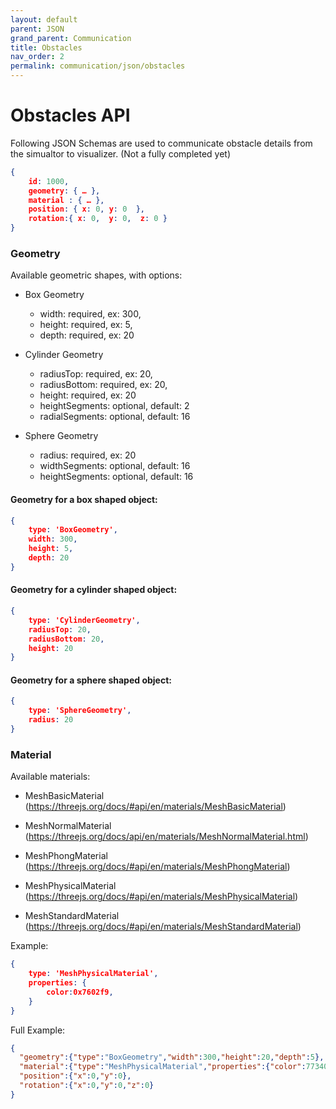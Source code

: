 ```yaml
---
layout: default
parent: JSON
grand_parent: Communication
title: Obstacles
nav_order: 2
permalink: communication/json/obstacles
---
```


# Obstacles API

Following JSON Schemas are used to communicate obstacle details from the simualtor to visualizer.
(Not a fully completed yet)

```json
{
    id: 1000,
    geometry: { … },
    material : { … },
    position: { x: 0, y: 0  },
    rotation:{ x: 0,  y: 0,  z: 0 }
}
```
### Geometry

Available geometric shapes, with options:
- Box Geometry

    - width: required, ex: 300,
    - height: required, ex: 5,
    - depth: required, ex: 20

- Cylinder Geometry

    - radiusTop: required, ex: 20,
    - radiusBottom: required, ex: 20,
    - height: required, ex: 20
    - heightSegments: optional, default: 2
    - radialSegments: optional, default: 16

- Sphere Geometry

    - radius: required, ex: 20
    - widthSegments: optional, default: 16
    - heightSegments: optional, default: 16

#### Geometry for a box shaped object:
```json
{
    type: 'BoxGeometry',
    width: 300,
    height: 5,
    depth: 20
}
```

#### Geometry for a cylinder shaped object:
```json
{
    type: 'CylinderGeometry',
    radiusTop: 20,
    radiusBottom: 20,
    height: 20
}
```

#### Geometry for a sphere shaped object:
```json
{
    type: 'SphereGeometry',
    radius: 20
}
```


### Material

Available materials:
- MeshBasicMaterial
(https://threejs.org/docs/#api/en/materials/MeshBasicMaterial)

- MeshNormalMaterial
(https://threejs.org/docs/api/en/materials/MeshNormalMaterial.html)

- MeshPhongMaterial
(https://threejs.org/docs/#api/en/materials/MeshPhongMaterial)

- MeshPhysicalMaterial
(https://threejs.org/docs/#api/en/materials/MeshPhysicalMaterial)

- MeshStandardMaterial
(https://threejs.org/docs/#api/en/materials/MeshStandardMaterial)

Example:
```json
{
    type: 'MeshPhysicalMaterial',
    properties: {
        color:0x7602f9,
    }
}
```

Full Example:
```json
{
  "geometry":{"type":"BoxGeometry","width":300,"height":20,"depth":5},
  "material":{"type":"MeshPhysicalMaterial","properties":{"color":7734009}},
  "position":{"x":0,"y":0},
  "rotation":{"x":0,"y":0,"z":0}
}
```

